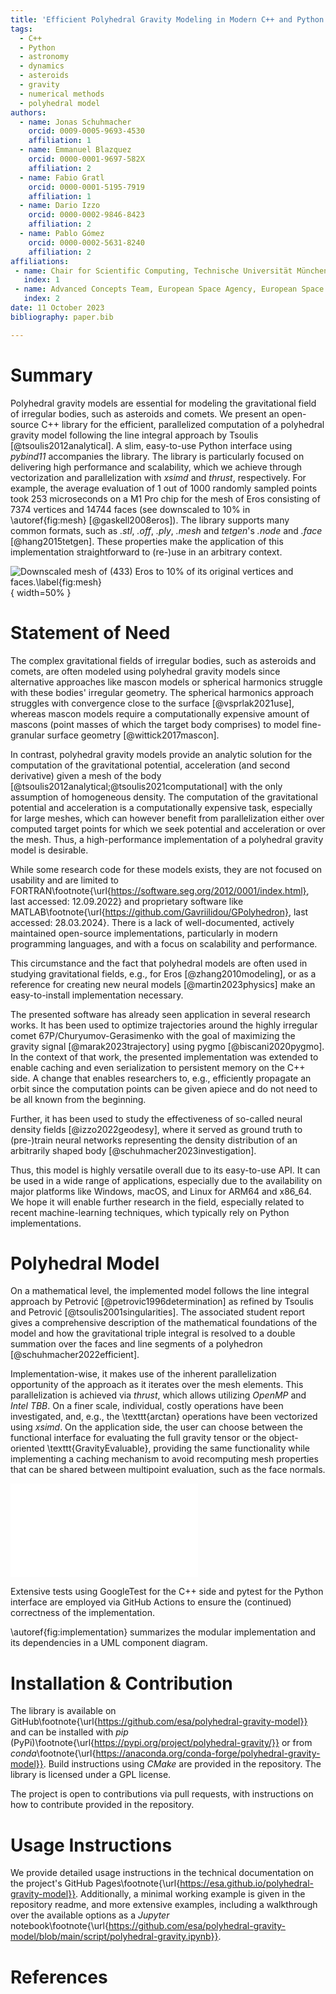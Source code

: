```yaml
---
title: 'Efficient Polyhedral Gravity Modeling in Modern C++ and Python'
tags:
  - C++
  - Python
  - astronomy
  - dynamics
  - asteroids
  - gravity
  - numerical methods
  - polyhedral model
authors:
  - name: Jonas Schuhmacher
    orcid: 0009-0005-9693-4530
    affiliation: 1
  - name: Emmanuel Blazquez
    orcid: 0000-0001-9697-582X
    affiliation: 2
  - name: Fabio Gratl
    orcid: 0000-0001-5195-7919
    affiliation: 1
  - name: Dario Izzo
    orcid: 0000-0002-9846-8423
    affiliation: 2
  - name: Pablo Gómez
    orcid: 0000-0002-5631-8240
    affiliation: 2
affiliations:
 - name: Chair for Scientific Computing, Technische Universität München, Arcisstraße 21, 80333 München, Germany 
   index: 1
 - name: Advanced Concepts Team, European Space Agency, European Space Research and Technology Centre (ESTEC), Keplerlaan 1, 2201 AZ Noordwijk, The Netherlands
   index: 2
date: 11 October 2023
bibliography: paper.bib

---
```


# Summary

Polyhedral gravity models are essential for modeling the gravitational field of irregular bodies, such as asteroids and comets.
We present an open-source C++ library for the efficient, parallelized computation of a polyhedral gravity model following the line integral approach by Tsoulis [@tsoulis2012analytical]. A slim, easy-to-use Python interface using *pybind11* accompanies the library. The library is particularly focused on delivering high performance and scalability, which we achieve through vectorization and parallelization with *xsimd* and *thrust*, respectively. For example, the average evaluation of 1 out of 1000 randomly sampled points took 253 microseconds on a M1 Pro chip for the mesh of Eros consisting of 7374 vertices and 14744 faces (see downscaled to 10% in \autoref{fig:mesh} [@gaskell2008eros]).
The library supports many common formats, such as *.stl*, *.off*, *.ply*, *.mesh* and *tetgen*'s *.node* and *.face* [@hang2015tetgen]. These properties make the application of this implementation straightforward to (re-)use in an arbitrary context.

![Downscaled mesh of (433) Eros to 10% of its original vertices and faces.\label{fig:mesh}](figures/eros_010.png){ width=50% }

# Statement of Need

The complex gravitational fields of irregular bodies, such as asteroids and comets, are often modeled using polyhedral gravity models since alternative approaches like mascon models or spherical harmonics struggle with these bodies' irregular geometry. The spherical harmonics approach struggles with convergence close to the surface [@vsprlak2021use], whereas mascon models require a computationally expensive amount of mascons (point masses of which the target body comprises) to model fine-granular surface geometry [@wittick2017mascon].

In contrast, polyhedral gravity models provide an analytic solution for the computation of the gravitational potential, acceleration (and second derivative) given a mesh of the body [@tsoulis2012analytical;@tsoulis2021computational] with the only assumption of homogeneous density.
The computation of the gravitational potential and acceleration is a computationally expensive task, especially for large meshes, which can however benefit from parallelization either over computed target points for which we seek potential and acceleration or over the mesh. Thus, a high-performance implementation of a polyhedral gravity model is desirable.

While some research code for these models exists, they are not focused on usability and are limited to FORTRAN\footnote{\url{https://software.seg.org/2012/0001/index.html}, last accessed: 12.09.2022} and proprietary software like MATLAB\footnote{\url{https://github.com/Gavriilidou/GPolyhedron}, last accessed: 28.03.2024}. There is a lack of well-documented, actively maintained open-source implementations, particularly in modern programming languages, and with a focus on scalability and performance.

This circumstance and the fact that polyhedral models are often used in studying gravitational fields, e.g., for Eros [@zhang2010modeling], or as a reference for creating new neural models [@martin2023physics] make an easy-to-install implementation necessary.

The presented software has already seen application in several research works. It has been used to optimize trajectories around the highly irregular comet 67P/Churyumov-Gerasimenko with the goal of maximizing the gravity signal [@marak2023trajectory] using pygmo [@biscani2020pygmo]. In the context of that work, the presented implementation was extended to enable caching and even serialization to persistent memory on the C++ side. A change that enables researchers to, e.g., efficiently propagate an orbit since the computation points can be given apiece and do not need to be all known from the beginning.

Further, it has been used to study the effectiveness of so-called neural density fields [@izzo2022geodesy], where it served as ground truth to (pre-)train neural networks representing the density distribution of an arbitrarily shaped body [@schuhmacher2023investigation].

Thus, this model is highly versatile overall due to its easy-to-use API. It can be used in a wide range of applications, especially due to the availability on major platforms like Windows, macOS, and Linux for ARM64 and x86_64.
We hope it will enable further research in the field, especially related to recent machine-learning techniques, which typically rely on Python implementations.

# Polyhedral Model

On a mathematical level, the implemented model follows the line integral approach by Petrović [@petrovic1996determination] as refined by Tsoulis and Petrović [@tsoulis2001singularities]. The associated student report gives a comprehensive description of the mathematical foundations of the model and how the gravitational triple integral is resolved to a double summation over the faces and line segments of a polyhedron [@schuhmacher2022efficient].

Implementation-wise, it makes use of the inherent parallelization opportunity of the approach as it iterates over the mesh elements. This parallelization is achieved via *thrust*, which allows utilizing *OpenMP* and *Intel TBB*. On a finer scale, individual, costly operations have been investigated, and, e.g., the \texttt{arctan} operations have been vectorized using *xsimd*. On the application side, the user can choose between the functional interface for evaluating the full gravity tensor or the object-oriented \texttt{GravityEvaluable}, providing the same functionality while implementing a caching mechanism to avoid recomputing mesh properties that can be shared between multipoint evaluation, such as the face normals.

![UML Component Diagram of the implementation. External dependencies are depicted in gray. Components of the polyhedral gravity model are colored in blue and green.\label{fig:implementation}](figures/UML_Component_Diagram_Polyhedral_Gravity_Model.drawio.pdf)

Extensive tests using GoogleTest for the C++ side and pytest for the Python interface are employed via GitHub Actions to ensure the (continued) correctness of the implementation.

\autoref{fig:implementation} summarizes the modular implementation and its dependencies in a UML component diagram.

# Installation \& Contribution

The library is available on GitHub\footnote{\url{https://github.com/esa/polyhedral-gravity-model}} and can be installed with *pip* (PyPi)\footnote{\url{https://pypi.org/project/polyhedral-gravity/}} or from *conda*\footnote{\url{https://anaconda.org/conda-forge/polyhedral-gravity-model}}. Build instructions using *CMake* are provided in the repository. The library is licensed under a GPL license.

The project is open to contributions via pull requests, with instructions on how to contribute provided in the repository.

# Usage Instructions

We provide detailed usage instructions in the technical documentation on the project's GitHub Pages\footnote{\url{https://esa.github.io/polyhedral-gravity-model}}. Additionally, a minimal working example is given in the repository readme, and more extensive examples, including a walkthrough over the available options as a *Jupyter* notebook\footnote{\url{https://github.com/esa/polyhedral-gravity-model/blob/main/script/polyhedral-gravity.ipynb}}.

# References

